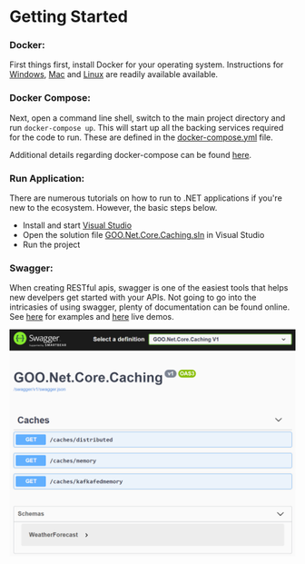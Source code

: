 # Getting Started

### Docker:

First things first, install Docker for your operating system. Instructions for [Windows](https://docs.docker.com/docker-for-windows/install/), [Mac](https://docs.docker.com/docker-for-mac/install/) and [Linux](https://docs.docker.com/docker-for-mac/install/) are readily available available.

### Docker Compose:

Next, open a command line shell, switch to the main project directory and run `docker-compose up`. This will start up all the backing services required for the code to run. These are defined in the [docker-compose.yml](../src/docker-compose.yml) file.

Additional details regarding docker-compose can be found [here](https://docs.docker.com/compose/).

### Run Application:

There are numerous tutorials on how to run to .NET applications if you're new to the ecosystem. However, the basic steps below.

- Install and start [Visual Studio](https://docs.microsoft.com/en-us/visualstudio/install/install-visual-studio)
- Open the solution file [GOO.Net.Core.Caching.sln](../src/GOO.Net.Core.Caching.sln) in Visual Studio
- Run the project

### Swagger:

When creating RESTful apis, swagger is one of the easiest tools that helps new develpers get started with your APIs. Not going to go into the intricasies of using swagger, plenty of documentation can be found online. See [here](https://www.blazemeter.com/blog/getting-started-with-swagger-ui/) for examples and [here](https://swagger.io/tools/swagger-ui/) live demos.

![alt text](pics/SwaggerEndpoints.png "Available Endpoints")










